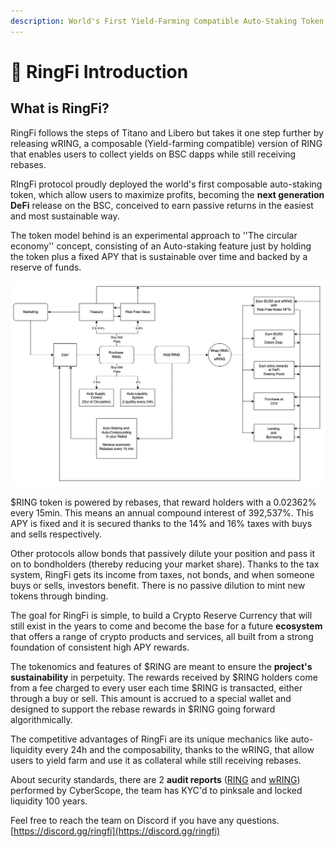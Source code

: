```yaml
---
description: World's First Yield-Farming Compatible Auto-Staking Token
---
```


# 👋 RingFi Introduction

## What is RingFi?

RingFi follows the steps of Titano and Libero but takes it one step further by releasing wRING, a composable (Yield-farming compatible) version of RING that enables users to collect yields on BSC dapps while still receiving rebases.

RIngFi protocol proudly deployed the world's first composable auto-staking token, which allow users to maximize profits, becoming the **next generation DeFi** release on the BSC, conceived to earn passive returns in the easiest and most sustainable way.&#x20;

The token model behind is an experimental approach to ''The circular economy'' concept, consisting of an Auto-staking feature just by holding the token plus a fixed APY that is sustainable over time and backed by a reserve of funds.

![](<.gitbook/assets/RingFi General Operation Diagram.jpeg>)

$RING token is powered by rebases, that reward holders with a 0.02362% every 15min. This means an annual compound interest of 392,537%. This APY is fixed and it is secured thanks to the 14% and 16% taxes with buys and sells respectively.&#x20;

Other protocols allow bonds that passively dilute your position and pass it on to bondholders (thereby reducing your market share). Thanks to the tax system, RingFi gets its income from taxes, not bonds, and when someone buys or sells, investors benefit. There is no passive dilution to mint new tokens through binding.

The goal for RingFi is simple, to build a Crypto Reserve Currency that will still exist in the years to come and become the base for a future **ecosystem** that offers a range of crypto products and services, all built from a strong foundation of consistent high APY rewards.

The tokenomics and features of $RING are meant to ensure the **project's sustainability** in perpetuity. The rewards received by $RING holders come from a fee charged to every user each time $RING is transacted, either through a buy or sell. This amount is accrued to a special wallet and designed to support the rebase rewards in $RING going forward algorithmically.

The competitive advantages of RingFi are its unique mechanics like auto-liquidity every 24h and the composability, thanks to the wRING, that allow users to yield farm and use it as collateral while still receiving rebases.

About security standards, there are 2 **audit reports** ([RING](https://github.com/coinscope-co/audits/blob/main/ring/audit.pdf) and [wRING](https://github.com/coinscope-co/audits/blob/main/wring/audit.pdf)) performed by CyberScope, the team has KYC'd to pinksale and locked liquidity 100 years.&#x20;

Feel free to reach the team on Discord if you have any questions.\
[https://discord.gg/ringfi](https://discord.gg/ringfi)
